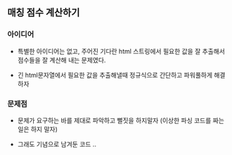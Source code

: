 ## 매칭 점수 계산하기

### 아이디어

- 특별한 아이디어는 없고, 주어진 기다란 html 스트링에서 필요한 값을 잘 추출해서
  점수들을 잘 계산해 내는 문제였다.

- 긴 html문자열에서 필요한 값을 추출해낼때 정규식으로 간단하고 파워풀하게 해결하자

### 문제점

- 문제가 요구하는 바를 제대로 파악하고 뻘짓을 하지말자
  (이상한 파싱 코드를 짜는 일은 하지 말자)

- 그래도 기념으로 남겨둔 코드 ..
